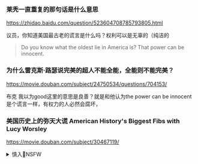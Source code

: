 ### 莱秃一直重复的那句话是什么意思
https://zhidao.baidu.com/question/523604708785793805.html

议员，你知道美国最古老的谎言是什么吗？权利可以是无辜的（纯洁的
>Do you know what the oldest lie in America is? That power can be innocent.

### 为什么雷克斯·路瑟说完美的超人不能全能，全能则不能完美？
https://movie.douban.com/subject/24750534/questions/704153/

布克
我以为good这里的意思是良善？就是和他认为the power can be innocent是个谎言一样，有权力的人必然会腐坏，

### 美国历史上的弥天大谎 American History's Biggest Fibs with Lucy Worsley
https://movie.douban.com/subject/30467119/

<details><summary>慎入🔞NSFW</summary>

Not Safe For Work
<img src="https://upload.wikimedia.org/wikipedia/commons/thumb/d/d3/Biohazard_Symbol_Specification.png/210px-Biohazard_Symbol_Specification.png">

<details><summary><b>风险自理Use At Your Own Risk🈲</summary>

### 以法律的名义，让q力不再伤害无辜的人
https://zhuanlan.zhihu.com/p/28787401

### 新华时评：不许以法律的名义损害司法
http://news.sohu.com/2004/05/05/33/news220033399.shtml

媒体报道的案情显示，“领d交办”“人情关系”等因素仍在严重干扰着司法，导致一些地方司法机关中的少数人滥用职q，

在这两个地方，个人的q威、部门的q威是容不得挑战的，g家法律的尊严和人m群z的利益只能服从于个人和部门的利益，谁敢不信这个邪，非要斗胆挑战个人和部门的q威，便是冒触犯法律之险，面临牢狱之灾。

q力运用得当，可以保证司法公正，造福rm，而如果滥用q力为所欲为，必然给社会秩序和qmq益造成重创。

### 最高法：坚决抵制西方“司法独立”错误思潮
http://m.people.cn/n4/2017/0116/c203-8258547.html

### 最g法yy长周q：坚决与“三q分立”错误思潮划清界线
http://news.cnr.cn/native/gd/20170112/t20170112_523471725.shtml

### 决不落入西方错误思潮“陷阱
https://www.chinacourt.org/article/detail/2017/01/id/2512848.shtml

### 义薄云天好h
https://weibo.com/6132050368/EDgHBaTGV

最高法说西方三q分立是邪路，坚决不走，我听到这里懵了。
太震惊了。
m主？自由？法制？难道都是假的？我恍惚了

</details>
</details>
